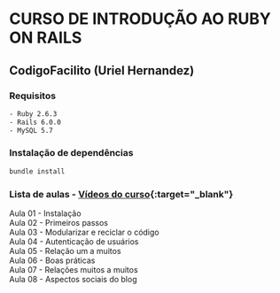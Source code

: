 # CURSO DE INTRODUÇÃO AO RUBY ON RAILS 
## CodigoFacilito (Uriel Hernandez)

### Requisitos

```bash
- Ruby 2.6.3  
- Rails 6.0.0  
- MySQL 5.7
```

### Instalação de dependências

```bash
bundle install
```

### Lista de aulas - [Vídeos do curso](https://codigofacilito.com/cursos/introduccion-rails){:target="_blank"}  

Aula 01 - Instalação  
Aula 02 - Primeiros passos  
Aula 03 - Modularizar e reciclar o código  
Aula 04 - Autenticação de usuários  
Aula 05 - Relação um a muitos  
Aula 06 - Boas práticas  
Aula 07 - Relações muitos a muitos  
Aula 08 - Aspectos sociais do blog  
